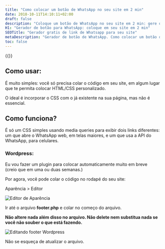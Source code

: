 ```yaml
---
title: "Como colocar um botão de WhatsApp no seu site em 2 min"
date: 2018-10-11T14:10:11+02:00
draft: false
description: "Coloque um botão de WhatsApp no seu site em 2 min: gere o botão agora e cole o código"
H1: "Gerador de botão para WhatsApp: coloque em seu site em 2 min"
SEOTitle: "Gerador gratis de link de Whatsapp para seu site"
metaDescription: "Gerador de botão de WhatsApp. Como colocar um botăo de WhatsApp no seu site em 2 minutos. É só copiar e colar. (Funciona com Wordpress, plugin em breve)."
toc: false
---
```


{{<gerador-botao-whatsapp>}}

## Como usar:

É muito simples: você só precisa colar o código em seu site, em algum lugar que te permita colocar HTML/CSS personalizado.

O ideal é incorporar o CSS com o já existente na sua página, mas não é essencial.


## Como funciona?

É só um CSS simples usando media queries para exibir dois links diferentes: um que abre o WhatsApp web, em telas maiores, e um que usa a API do WhatsApp, para celulares.

### Wordpress:

Eu vou fazer um plugin para colocar automaticamente muito em breve (creio que em uma ou duas semanas.)

Por agora, você pode colar o código no rodapé do seu site:

Aparência > Editor 

![Editor de Aparência](/../img/aparencia-editor.png) 

Ir até o arquivo **footer.php** e colar no começo do arquivo.

**Não altere nada além disso no arquivo. Não delete nem substitua nada se você não souber o que está  fazendo.**

![Editando footer Wordpress](/../img/editando-footer.png) 

Não se esqueça de atualizar o arquivo.

